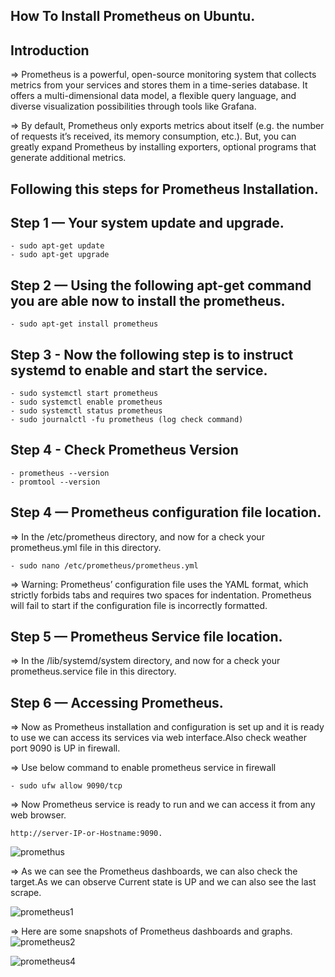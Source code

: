 ## How To Install Prometheus on Ubuntu.

## Introduction

=> Prometheus is a powerful, open-source monitoring system that collects metrics from your services and stores them in a time-series database. It offers a multi-dimensional data model, a flexible query language, and diverse visualization possibilities through tools like Grafana.

=> By default, Prometheus only exports metrics about itself (e.g. the number of requests it’s received, its memory consumption, etc.). But, you can greatly expand Prometheus by installing exporters, optional programs that generate additional metrics.

## Following this steps for Prometheus Installation.

## Step 1 — Your system update and upgrade.

    - sudo apt-get update
    - sudo apt-get upgrade

## Step 2 — Using the following apt-get command you are able now to install the prometheus.

    - sudo apt-get install prometheus

## Step 3 -  Now the following step is to instruct systemd to enable and start the service.

    - sudo systemctl start prometheus
    - sudo systemctl enable prometheus
    - sudo systemctl status prometheus
    - sudo journalctl -fu prometheus (log check command)


## Step 4 - Check Prometheus Version

    - prometheus --version
    - promtool --version

## Step 4 — Prometheus configuration file location.

=> In the /etc/prometheus directory, and now for a check your prometheus.yml file in this directory.

    - sudo nano /etc/prometheus/prometheus.yml

=> Warning: Prometheus’ configuration file uses the YAML format, which strictly forbids tabs and requires two spaces for indentation. Prometheus will fail to start if the configuration file is incorrectly formatted.

## Step 5 — Prometheus Service file location.

=> In the /lib/systemd/system directory, and now for a check your prometheus.service file in this directory.

## Step 6 — Accessing Prometheus.

=> Now as Prometheus installation and configuration is set up and it is ready to use we can access  its services via web interface.Also check weather port 9090 is UP in firewall.

=> Use below command to enable prometheus service in firewall

    - sudo ufw allow 9090/tcp

=> Now Prometheus service is ready to run and we can access it from any web browser.

    http://server-IP-or-Hostname:9090.

<!-- ![prometheus](./prometheus.png) -->
![promethus](https://user-images.githubusercontent.com/89242355/219640535-cb45c7d3-abda-42a1-b7d8-5358f0a79c27.png)

=> As we can see the Prometheus dashboards, we can also check the target.As we can observe Current state is UP and we can also see the last scrape.

![prometheus1](https://user-images.githubusercontent.com/89242355/219641794-0c4890d5-ba94-40dd-97ad-b094bc0cd0dc.png)

=> Here are some snapshots of Prometheus dashboards and graphs.
![prometheus2](https://user-images.githubusercontent.com/89242355/219647294-4fe14275-c701-490a-8204-995ad60f4bde.png)


![prometheus4](https://user-images.githubusercontent.com/89242355/219647327-36303edd-36ab-4173-bfb5-f7430f96c7c8.png)





